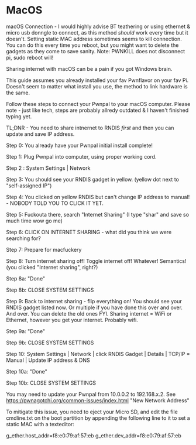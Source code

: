 # MacOS
macOS Connection - I would highly advise BT teathering or using ethernet & micro usb donngle to connect, as this method *should* work every time but it doesn't. Setting static MAC address sometimes seems to kill connection. You can do this every time you reboot, but you might want to delete the gadgets as they come to save sanity. Note: PWNKILL does not disconnect pi, sudo reboot will!

Sharing internet with macOS can be a pain if you got Windows brain. 

This guide assumes you already installed your fav Pwnflavor on your fav Pi. Doesn't seem to matter what install you use, the method to link hardware is the same.  

Follow these steps to connect your Pwnpal to your macOS computer. Please note - just like tech, steps are probably allredy outdated & I haven't finished typing yet. 

TL;DNR - You need to share intnernet to RNDIS *first* and then you can update and save IP address. 

Step 0: You already have your Pwnpal initial install complete! 

Step 1: Plug Pwnpal into computer, using proper working cord.

Step 2 : System Settings | Network

Step 3: You should see your RNDIS gadget in yellow. (yellow dot next to "self-assigned IP") 

Step 4: You clicked on yellow RNDIS but can't change IP address to manual! - NOBODY TOLD YOU TO CLICK IT YET. 

Step 5: Fuckouta there, search "Internet Sharing" (I type "shar" and save so much time wow go me)

Step 6: CLICK ON INTERNET SHARING - what did you think we were searching for?

Step 7: Prepare for macfuckery

Step 8: Turn internet sharing off! Toggle internet off! Whatever! Semantics! (you clicked "Internet sharing", right?)

Step 8a: "Done"

Step 8b: CLOSE SYSTEM SETTINGS

Step 9: Back to internet sharing - flip everything on! You should see your RNDIS gadget listed now. Or multiple if you have done this over and over. And over. You can delete the old ones FYI. Sharing internet = WiFi or Ethernet, however you get your internet. Probably wifi. 

Step 9a: "Done"

Step 9b: CLOSE SYSTEM SETTINGS

Step 10: System Settings | Network | click RNDIS Gadget | Details | TCP/IP = Manual | Update IP address & DNS

Step 10a: "Done"

Step 10b: CLOSE SYSTEM SETTINGS

You may need to update your Pwnpal from 10.0.0.2 to 192.168.x.2. See https://pwnagotchi.org/common-issues/index.html "New Network Address"

To mitigate this issue, you need to eject your Micro SD, and edit the file cmdline.txt on the boot partition by appending the following line to it to set a static MAC with a texteditor:

g_ether.host_addr=f8:e0:79:af:57:eb g_ether.dev_addr=f8:e0:79:af:57:eb 
